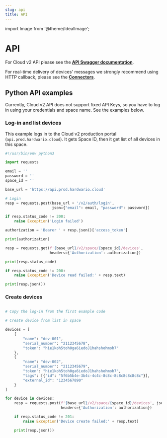 ```yaml
---
slug: api
title: API
---
```

import Image from '@theme/IdealImage';

# API

For Cloud v2 API please see the [**API Swagger documentation**](https://api.prod.hardwario.cloud/v2/documentation/index.html).

For real-time delivery of devices' messages we strongly recommend using HTTP callback, please see the [**Connectors**](connectors.md).

## Python API examples

Currently, Cloud v2 API does not support fixed API Keys, so you have to log in using your credentials and space name. See the examples below.

### Log-in and list devices

This example logs in to the Cloud v2 production portal (`api.prod.hardwario.cloud`). It gets Space ID, then it get list of all devices in this space.


```python
#!/usr/bin/env python3

import requests

email = ''
password = ''
space_id = ''

base_url = 'https://api.prod.hardwario.cloud'

# Login
resp = requests.post(base_url + '/v2/auth/login',
                     json={"email": email, "password": password})

if resp.status_code != 200:
    raise Exception('Login failed')

authorization = 'Bearer ' + resp.json()['access_token']

print(authorization)

resp = requests.get(f'{base_url}/v2/space/{space_id}/devices',
                    headers={'Authorization': authorization})

print(resp.status_code)

if resp.status_code != 200:
    raise Exception('Device read failed:' + resp.text)

print(resp.json())
```

### Create devices

```python

# Copy the log-in from the first example code

# Create device from list in space

devices = [
    {
        "name": "dev-001",
        "serial_number": "2112345678",
        "token": "hie1koh5toh0ga6iedoJ1hahshohmoh7"
    },
    {
        "name": "dev-002",
        "serial_number": "2112345679",
        "token": "hie1koh5toh0ga6iedoJ1hahshohmoh7",
        "tags": [{"id": "5f6b5b4e-3b4c-4c4c-8c8c-8c8c8c8c8c8c"}],
        "external_id": "1234567890"
    }
]

for device in devices:
    resp = requests.post(f'{base_url}/v2/space/{space_id}/devices', json=device,
                         headers={'Authorization': authorization})

    if resp.status_code != 201:
        raise Exception('Device create failed:' + resp.text)

    print(resp.json())
```
